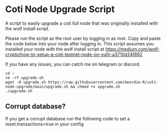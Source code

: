 # Coti Node Upgrade Script
A script to easily upgrade a coti full node that was originally installed with the wolf install script.

Please run the script as the root user by logging in as root. Copy and paste the code below into your node after logging in. This script assumes you installed your node with the wolf install script at https://medium.com/wolf-crypto/how-to-setup-a-coti-testnet-node-on-vultr-a3710d24f892

If you have any issues, you can catch me on telegram or discord.
```
cd ~
rm -rf upgrade.sh
wget -O upgrade.sh https://raw.githubusercontent.com/Geordie-R/coti-node-upgrade/main/upgrade.sh && chmod +x upgrade.sh
./upgrade.sh
```

## Corrupt database?
If you get a corrupt database run the following code to set a reset.transactions=true in your config

```

```
